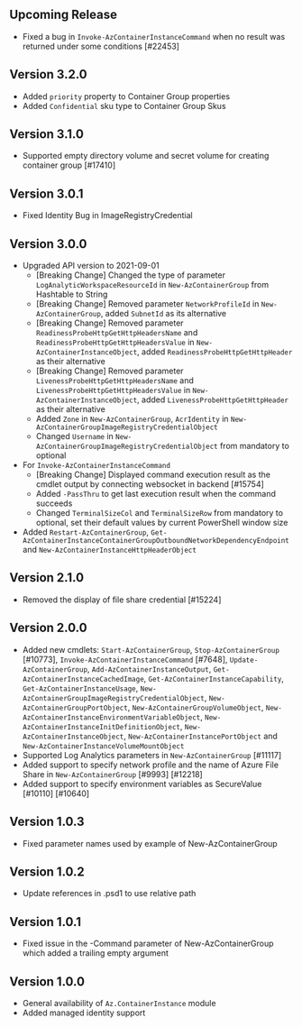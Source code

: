 <!--
    Please leave this section at the top of the change log.

    Changes for the upcoming release should go under the section titled "Upcoming Release", and should adhere to the following format:

    ## Upcoming Release
    * Overview of change #1
        - Additional information about change #1
    * Overview of change #2
        - Additional information about change #2
        - Additional information about change #2
    * Overview of change #3
    * Overview of change #4
        - Additional information about change #4

    ## YYYY.MM.DD - Version X.Y.Z (Previous Release)
    * Overview of change #1
        - Additional information about change #1
-->

## Upcoming Release
* Fixed a bug in `Invoke-AzContainerInstanceCommand` when no result was returned under some conditions [#22453]

## Version 3.2.0
* Added `priority` property to Container Group properties
* Added `Confidential` sku type to Container Group Skus

## Version 3.1.0
* Supported empty directory volume and secret volume for creating container group [#17410]

## Version 3.0.1
* Fixed Identity Bug in ImageRegistryCredential

## Version 3.0.0
* Upgraded API version to 2021-09-01
  - [Breaking Change] Changed the type of parameter `LogAnalyticWorkspaceResourceId` in `New-AzContainerGroup` from Hashtable to String
  - [Breaking Change] Removed parameter `NetworkProfileId` in `New-AzContainerGroup`, added `SubnetId` as its alternative
  - [Breaking Change] Removed parameter `ReadinessProbeHttpGetHttpHeadersName` and `ReadinessProbeHttpGetHttpHeadersValue` in `New-AzContainerInstanceObject`, added `ReadinessProbeHttpGetHttpHeader` as their alternative
  - [Breaking Change] Removed parameter `LivenessProbeHttpGetHttpHeadersName` and `LivenessProbeHttpGetHttpHeadersValue` in `New-AzContainerInstanceObject`, added `LivenessProbeHttpGetHttpHeader` as their alternative
  - Added `Zone` in `New-AzContainerGroup`, `AcrIdentity` in `New-AzContainerGroupImageRegistryCredentialObject`
  - Changed `Username` in `New-AzContainerGroupImageRegistryCredentialObject` from mandatory to optional
* For `Invoke-AzContainerInstanceCommand`
    - [Breaking Change] Displayed command execution result as the cmdlet output by connecting websocket in backend [#15754]
    - Added `-PassThru` to get last execution result when the command succeeds
    - Changed `TerminalSizeCol` and `TerminalSizeRow` from mandatory to optional, set their default values by current PowerShell window size
* Added `Restart-AzContainerGroup`, `Get-AzContainerInstanceContainerGroupOutboundNetworkDependencyEndpoint` and `New-AzContainerInstanceHttpHeaderObject`

## Version 2.1.0
* Removed the display of file share credential [#15224]

## Version 2.0.0
* Added new cmdlets: `Start-AzContainerGroup`, `Stop-AzContainerGroup` [#10773], `Invoke-AzContainerInstanceCommand` [#7648], `Update-AzContainerGroup`, `Add-AzContainerInstanceOutput`, `Get-AzContainerInstanceCachedImage`, `Get-AzContainerInstanceCapability`, `Get-AzContainerInstanceUsage`, `New-AzContainerGroupImageRegistryCredentialObject`, `New-AzContainerGroupPortObject`, `New-AzContainerGroupVolumeObject`, `New-AzContainerInstanceEnvironmentVariableObject`, `New-AzContainerInstanceInitDefinitionObject`, `New-AzContainerInstanceObject`, `New-AzContainerInstancePortObject` and `New-AzContainerInstanceVolumeMountObject`
* Supported Log Analytics parameters in `New-AzContainerGroup` [#11117]
* Added support to specify network profile and the name of Azure File Share in `New-AzContainerGroup` [#9993] [#12218]
* Added support to specify environment variables as SecureValue [#10110] [#10640]

## Version 1.0.3
* Fixed parameter names used by example of New-AzContainerGroup

## Version 1.0.2
* Update references in .psd1 to use relative path

## Version 1.0.1
* Fixed issue in the -Command parameter of New-AzContainerGroup which added a trailing empty argument

## Version 1.0.0
* General availability of `Az.ContainerInstance` module
* Added managed identity support
